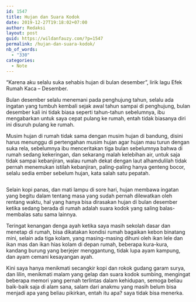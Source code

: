 ```yaml
---
id: 1547
title: Hujan dan Suara Kodok
date: 2019-12-27T19:18:02+07:00
author: Redaksi
layout: post
guid: https://wildanfauzy.com/?p=1547
permalink: /hujan-dan-suara-kodok/
nb_of_words:
  - "330"
categories:
  - Note
---
```

&#8220;Karena aku selalu suka sehabis hujan di bulan desember&#8221;, lirik lagu Efek Rumah Kaca &#8211; Desember.

Bulan desember selalu menemani pada penghujung tahun, selalu ada ingatan yang tumbuh kembali sejak awal tahun sampai di penghujung, bulan desember kali ini tidak biasa seperti tahun-tahun sebelumnya, ibu mengabarkan untuk saya cepat pulang ke rumah, entah tidak biasanya diri ini disuruh pulang ke rumah.

Musim hujan di rumah tidak sama dengan musim hujan di bandung, disini harus menunggu di pertengahan musim hujan agar hujan mau turun dengan suka rela, sebelumnya ibu menceritakan tiga bulan sebelumnya bahwa di rumah sedang kekeringan, dan sekarang malah kelebihan air, untuk saja tidak sampai kebanjiran, walau rumah dekat dengan laut alhamdulilah tidak pernah menemukan istilah kebanjiran, paling-paling hanya genteng bocor, selalu sedia ember sebelum hujan, kata salah satu pepatah.<figure class="wp-block-image size-large">

<img src="https://wildanfauzyart.files.wordpress.com/2020/06/pexels-photo-1637884.jpeg?w=768" alt="" data-recalc-dims="1" /> </figure> 

Selain kopi panas, dan mati lampu di sore hari, hujan membawa ingatan yang begitu dalam tentang masa yang sudah pernah dilewatkan oleh rentang waktu, hal yang hanya bisa dirasakan hujan di bulan desember ketika sedang berada di rumah adalah suara kodok yang saling balas-membalas satu sama lainnya.

Teringat kenangan denga ayah ketika saya masih sekolah dasar dan menetap di rumah, bisa dikatakan kondisi rumah bagaikan kebon binatang mini, selain ada tiga kolam, yang masing-masing dihuni oleh ikan lele dan ikan mas dan ikan hias kolam di depan rumah, beberapa kura-kura, kandang burung yang berjejer menggantung, tidak lupa ayam kampung, dan ayam cemani kesayangan ayah.

Kini saya hanya menikmati secangkir kopi dan rokok gudang garam surya, dan lilin, menikmati malam yang gelap dan suara kodok sumbing, mengingat beberapa memori yang pernah terlintas dalam kehidupan, semoga beliau baik-baik saja di alam sana, salam dari anakmu yang masih belum bisa menjadi apa yang beliau pikirkan, entah itu apa? saya tidak bisa menerka.